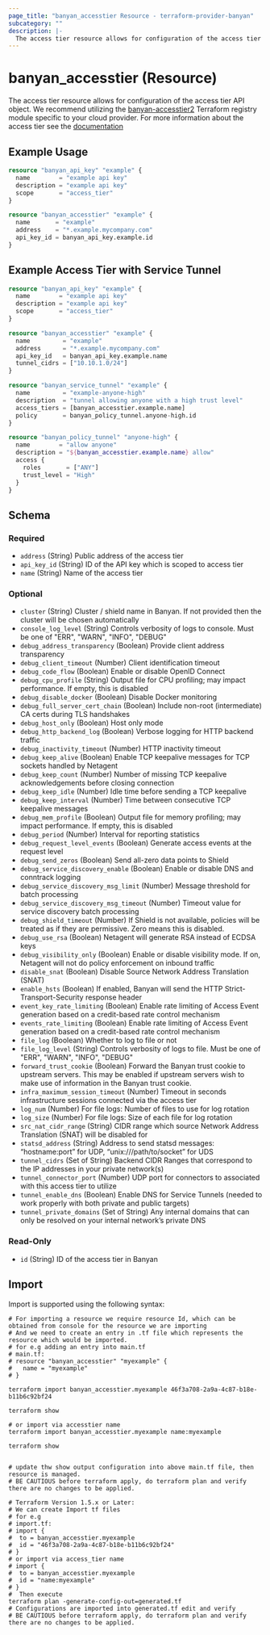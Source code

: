 ```yaml
---
page_title: "banyan_accesstier Resource - terraform-provider-banyan"
subcategory: ""
description: |-
  The access tier resource allows for configuration of the access tier API object. We recommend utilizing the banyan-accesstier2 https://registry.terraform.io/modules/banyansecurity/banyan-accesstier2 Terraform registry module specific to your cloud provider. For more information about the access tier see the documentation https://docs.banyansecurity.io/docs/banyan-components/accesstier/
---
```


# banyan_accesstier (Resource)

The access tier resource allows for configuration of the access tier API object. We recommend utilizing the [banyan-accesstier2](https://registry.terraform.io/modules/banyansecurity/banyan-accesstier2) Terraform registry module specific to your cloud provider. For more information about the access tier see the [documentation](https://docs.banyansecurity.io/docs/banyan-components/accesstier/)

## Example Usage
```terraform
resource "banyan_api_key" "example" {
  name        = "example api key"
  description = "example api key"
  scope       = "access_tier"
}

resource "banyan_accesstier" "example" {
  name       = "example"
  address    = "*.example.mycompany.com"
  api_key_id = banyan_api_key.example.id
}
```

## Example Access Tier with Service Tunnel
```terraform
resource "banyan_api_key" "example" {
  name        = "example api key"
  description = "example api key"
  scope       = "access_tier"
}

resource "banyan_accesstier" "example" {
  name         = "example"
  address      = "*.example.mycompany.com"
  api_key_id   = banyan_api_key.example.name
  tunnel_cidrs = ["10.10.1.0/24"]
}

resource "banyan_service_tunnel" "example" {
  name         = "example-anyone-high"
  description  = "tunnel allowing anyone with a high trust level"
  access_tiers = [banyan_accesstier.example.name]
  policy       = banyan_policy_tunnel.anyone-high.id
}

resource "banyan_policy_tunnel" "anyone-high" {
  name        = "allow anyone"
  description = "${banyan_accesstier.example.name} allow"
  access {
    roles       = ["ANY"]
    trust_level = "High"
  }
}
```

<!-- schema generated by tfplugindocs -->
## Schema

### Required

- `address` (String) Public address of the access tier
- `api_key_id` (String) ID of the API key which is scoped to access tier
- `name` (String) Name of the access tier

### Optional

- `cluster` (String) Cluster / shield name in Banyan. If not provided then the cluster will be chosen automatically
- `console_log_level` (String) Controls verbosity of logs to console. Must be one of "ERR", "WARN", "INFO", "DEBUG"
- `debug_address_transparency` (Boolean) Provide client address transparency
- `debug_client_timeout` (Number) Client identification timeout
- `debug_code_flow` (Boolean) Enable or disable OpenID Connect
- `debug_cpu_profile` (String) Output file for CPU profiling; may impact performance. If empty, this is disabled
- `debug_disable_docker` (Boolean) Disable Docker monitoring
- `debug_full_server_cert_chain` (Boolean) Include non-root (intermediate) CA certs during TLS handshakes
- `debug_host_only` (Boolean) Host only mode
- `debug_http_backend_log` (Boolean) Verbose logging for HTTP backend traffic
- `debug_inactivity_timeout` (Number) HTTP inactivity timeout
- `debug_keep_alive` (Boolean) Enable TCP keepalive messages for TCP sockets handled by Netagent
- `debug_keep_count` (Number) Number of missing TCP keepalive acknowledgements before closing connection
- `debug_keep_idle` (Number) Idle time before sending a TCP keepalive
- `debug_keep_interval` (Number) Time between consecutive TCP keepalive messages
- `debug_mem_profile` (Boolean) Output file for memory profiling; may impact performance. If empty, this is disabled
- `debug_period` (Number) Interval for reporting statistics
- `debug_request_level_events` (Boolean) Generate access events at the request level
- `debug_send_zeros` (Boolean) Send all-zero data points to Shield
- `debug_service_discovery_enable` (Boolean) Enable or disable DNS and conntrack logging
- `debug_service_discovery_msg_limit` (Number) Message threshold for batch processing
- `debug_service_discovery_msg_timeout` (Number) Timeout value for service discovery batch processing
- `debug_shield_timeout` (Number) If Shield is not available, policies will be treated as if they are permissive. Zero means this is disabled.
- `debug_use_rsa` (Boolean) Netagent will generate RSA instead of ECDSA keys
- `debug_visibility_only` (Boolean) Enable or disable visibility mode. If on, Netagent will not do policy enforcement on inbound traffic
- `disable_snat` (Boolean) Disable Source Network Address Translation (SNAT)
- `enable_hsts` (Boolean) If enabled, Banyan will send the HTTP Strict-Transport-Security response header
- `event_key_rate_limiting` (Boolean) Enable rate limiting of Access Event generation based on a credit-based rate control mechanism
- `events_rate_limiting` (Boolean) Enable rate limiting of Access Event generation based on a credit-based rate control mechanism
- `file_log` (Boolean) Whether to log to file or not
- `file_log_level` (String) Controls verbosity of logs to file. Must be one of "ERR", "WARN", "INFO", "DEBUG"
- `forward_trust_cookie` (Boolean) Forward the Banyan trust cookie to upstream servers. This may be enabled if upstream servers wish to make use of information in the Banyan trust cookie.
- `infra_maximum_session_timeout` (Number) Timeout in seconds infrastructure sessions connected via the access tier
- `log_num` (Number) For file logs: Number of files to use for log rotation
- `log_size` (Number) For file logs: Size of each file for log rotation
- `src_nat_cidr_range` (String) CIDR range which source Network Address Translation (SNAT) will be disabled for
- `statsd_address` (String) Address to send statsd messages: “hostname:port” for UDP, “unix:///path/to/socket” for UDS
- `tunnel_cidrs` (Set of String) Backend CIDR Ranges that correspond to the IP addresses in your private network(s)
- `tunnel_connector_port` (Number) UDP port for connectors to associated with this access tier to utilize
- `tunnel_enable_dns` (Boolean) Enable DNS for Service Tunnels (needed to work properly with both private and public targets)
- `tunnel_private_domains` (Set of String) Any internal domains that can only be resolved on your internal network’s private DNS

### Read-Only

- `id` (String) ID of the access tier in Banyan
## Import
Import is supported using the following syntax:
```shell
# For importing a resource we require resource Id, which can be obtained from console for the resource we are importing
# And we need to create an entry in .tf file which represents the resource which would be imported.
# for e.g adding an entry into main.tf
# main.tf:
# resource "banyan_accesstier" "myexample" {
#   name = "myexample"
# }

terraform import banyan_accesstier.myexample 46f3a708-2a9a-4c87-b18e-b11b6c92bf24

terraform show

# or import via accesstier name
terraform import banyan_accesstier.myexample name:myexample

terraform show


# update thw show output configuration into above main.tf file, then resource is managed.
# BE CAUTIOUS before terraform apply, do terraform plan and verify there are no changes to be applied.

# Terraform Version 1.5.x or Later:
# We can create Import tf files
# for e.g
# import.tf:
# import {
#  to = banyan_accesstier.myexample
#  id = "46f3a708-2a9a-4c87-b18e-b11b6c92bf24"
# }
# or import via access_tier name
# import {
#  to = banyan_accesstier.myexample
#  id = "name:myexample"
# }
#  Then execute
terraform plan -generate-config-out=generated.tf
# Configurations are imported into generated.tf edit and verify
# BE CAUTIOUS before terraform apply, do terraform plan and verify there are no changes to be applied.
```